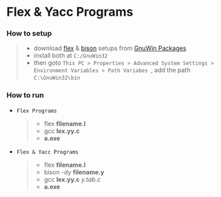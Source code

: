 # Flex & Yacc Programs

### How to setup
  >  - download [flex](./setups/flex-2.5.4a-1.exe) & [bison](./setups/bison-2.4.1-setup.exe) setups from [GnuWin Packages](http://gnuwin32.sourceforge.net/packages.html)       
  >  - install both at `C:/GnuWin32`     
  >  - then goto `This PC > Properties > Advanced System Settings > Environment Variables > Path Variabes `, add the path `C:\GnuWin32\bin`    

### How to run
 - `Flex Programs`
   > - flex **filename.l**
   > - gcc **lex.yy.c**
   > - **a.exe**   
 
 - `Flex & Yacc Programs`   
   > - flex **filename.l**
   > - bison -dy **filename.y**
   > - gcc **lex.yy.c** *y.tab.c*
   > - **a.exe**
